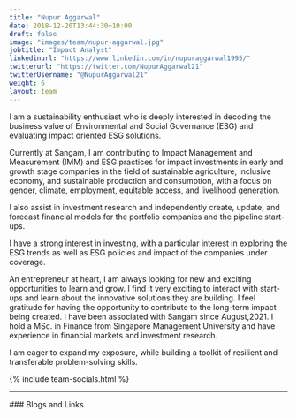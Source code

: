 ```yaml
---
title: "Nupur Aggarwal"
date: 2018-12-20T13:44:30+10:00
draft: false
image: "images/team/nupur-aggarwal.jpg"
jobtitle: "Impact Analyst"
linkedinurl: "https://www.linkedin.com/in/nupuraggarwal1995/"
twitterurl: "https://twitter.com/NupurAggarwal21"
twitterUsername: "@NupurAggarwal21"
weight: 6
layout: team
---
```

I am a sustainability enthusiast who is deeply interested in decoding the business value of Environmental and Social Governance (ESG) and evaluating impact oriented ESG solutions.

Currently at Sangam, I am contributing to Impact Management and Measurement (IMM) and ESG practices for impact investments in early and growth stage companies in the field of sustainable agriculture, inclusive economy, and sustainable production and consumption, with a focus on gender, climate, employment, equitable access, and livelihood generation.

I also assist in investment research and independently create, update, and forecast financial models for the portfolio companies and the pipeline start-ups. 

I have a strong interest in investing, with a particular interest in exploring the ESG trends as well as ESG policies and impact of the companies under coverage.

An entrepreneur at heart, I am always looking for new and exciting opportunities to learn and grow. I find it very exciting to interact with start-ups and learn about the innovative solutions they are building. I feel gratitude for having the opportunity to contribute to the long-term impact being created.
I have been associated with Sangam since August,2021. I hold a MSc. in Finance from Singapore Management University and have experience in financial markets and investment research. 

I am eager to expand my exposure, while building a toolkit of resilient and transferable problem-solving skills.
 

{% include team-socials.html %}

<hr/>
### Blogs and Links

[](#linkurl)

[](#linkurl)

[](#linkurl)

